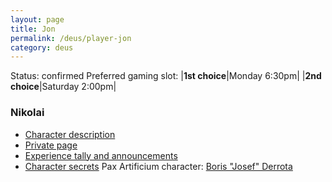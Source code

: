 ```yaml
---
layout: page
title: Jon
permalink: /deus/player-jon
category: deus
---
```

Status: confirmed
Preferred gaming slot:
|__1st choice__|Monday 6:30pm|
|__2nd choice__|Saturday 2:00pm|
### Nikolai
* [Character description](char-public-jon)
* [Private page](char-private-jon)
* [Experience tally and announcements](announce-jon)
* [Character secrets](char-secrets-jon)
Pax Artificium character: [Boris &quot;Josef&quot; Derrota](/pax/pcs/josef.html)

